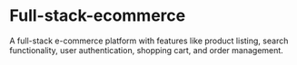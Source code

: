 # Full-stack-ecommerce
A full-stack e-commerce platform with features like product listing, search functionality, user authentication, shopping cart, and order management.
